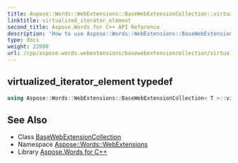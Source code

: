 ```yaml
---
title: Aspose::Words::WebExtensions::BaseWebExtensionCollection::virtualized_iterator_element typedef
linktitle: virtualized_iterator_element
second_title: Aspose.Words for C++ API Reference
description: 'How to use Aspose::Words::WebExtensions::BaseWebExtensionCollection::virtualized_iterator_element typedef of Aspose::Words::WebExtensions::BaseWebExtensionCollection class in C++.'
type: docs
weight: 22000
url: /cpp/aspose.words.webextensions/basewebextensioncollection/virtualized_iterator_element/
---
```

## virtualized_iterator_element typedef




```cpp
using Aspose::Words::WebExtensions::BaseWebExtensionCollection< T >::virtualized_iterator_element =  typename iterator_holder_type::virtualized_iterator_element
```

## See Also

* Class [BaseWebExtensionCollection](../)
* Namespace [Aspose::Words::WebExtensions](../../)
* Library [Aspose.Words for C++](../../../)
